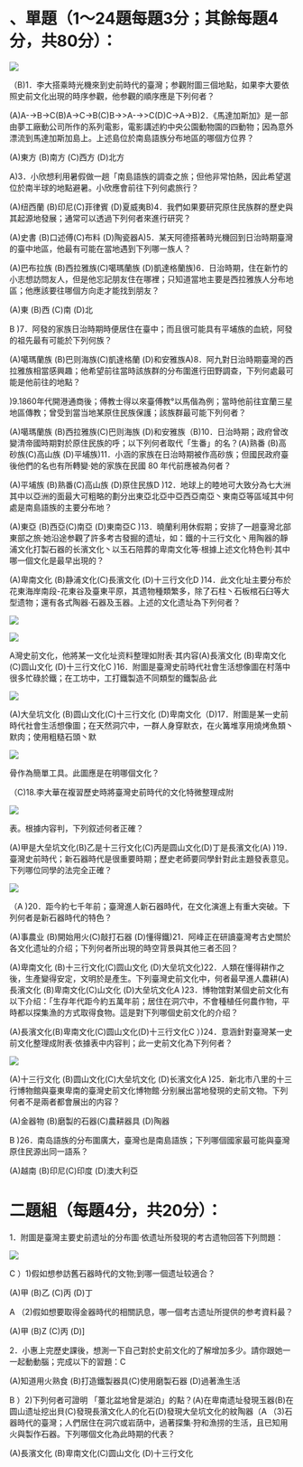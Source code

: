 # 、單題（1～24題每題3分；其餘每題4分，共80分）：

![](images\test_batch\History\f06dfda5a5083d0bcf5f00974aedf7acd7154b8b3ce923cde0601d1594f5497c.png)

（B)1．李大搭乘時光機來到史前時代的臺灣；参觀附圖三個地點，如果李大要依照史前文化出現的時序参觀，他参觀的順序應是下列何者？

(A)A-→B→C(B)A→C→B(C)B→>A-→>C(D)C→A→B)2．《馬達加斯加》是一部由夢工廠動公司所作的系列電影，電影講述約中央公園動物園的四動物；因為意外漂流到馬達加斯加島上。上述島位於南島語族分布地區的哪個方位界？

(A)東方 (B)南方 (C)西方 (D)北方

A)3．小欣想利用暑假做一趟「南島語族的調查之旅；但他非常怕熱，因此希望選位於南半球的地點避暑。小欣應會前往下列何處旅行？

(A)纽西蘭 (B)印尼(C)菲律賓 (D)夏威夷B)4．我們如果要研究原住民族群的歷史與其起源地發展；通常可以透過下列何者來進行研究？

(A)史書 (B)口述傅(C)布料 (D)陶瓷器A)5．某天阿德搭著時光機回到日治時期臺灣的臺中地區，他最有可能在當地遇到下列哪一族人？

(A)巴布拉族 (B)西拉雅族(C)噶瑪蘭族 (D)凱達格蘭族)6．日治時期，住在新竹的小志想訪問友人，但是他忘記朋友住在哪裡；只知道當地主要是西拉雅族人分布地區；他應該要往哪個方向走才能找到朋友？

(A)東 (B)西 (C)南 (D)北

B  )7．阿發的家族日治時期時便居住在臺中；而且很可能具有平埔族的血統，阿發的祖先最有可能於下列何族？

(A)噶瑪蘭族 (B)巴则海族(C)凱達格蘭 (D)和安雅族A)8．阿九對日治時期臺灣的西拉雅族相當感興趣；他希望前往當時該族群的分布圍進行田野調查，下列何處最可能是他前往的地點？

)9.1860年代開港通商後；傅教士得以來臺傅教°以馬偕為例；當時他前往宜蘭三星地區傳教；曾受到當当地某原住民族保護；該族群最可能下列何者？

(A)噶瑪蘭族 (B)西拉雅族(C)巴则海族 (D)和安雅族（B)10．日治時期；政府曾改變清帝國時期對於原住民族的呼；以下列何者取代「生番」的名？(A)熟番 (B)高砂族(C)高山族 (D)平埔族)11．小涵的家族在日治時期被作高砂族；但國民政府臺後他們的名也有所轉變·她的家族在民國 80 年代前應被為何者？

(A)平埔族 (B)熟番(C)高山族 (D)原住民族D  )12．地球上的睦地可大致分為七大洲其中以亞洲的面最大可粗略的劃分出東亞北亞中亞西亞南亞丶東南亞等區域其中何處是南島語族的主要分布地？

(A)東亞 (B)西亞(C)南亞 (D)東南亞C  )13．曉蘭利用休假期；安排了一趟臺灣北部東部之旅·她沿途参觀了許多考古發掘的遗址，如：鐵的十三行文化丶用陶器的靜浦文化打製石器的长濱文化丶以玉石陪葬的卑南文化等·根據上述文化特色判·其中哪一個文化是最早出現的？

(A)卑南文化 (B)静浦文化(C)長濱文化 (D)十三行文化D  )14．此文化址主要分布於花東海岸南段-花東谷及臺東平原，其遗物種類繁多，除了石柱丶石板棺石臼等大型遗物；還有各式陶器·石器及玉器。上述的文化遗址為下列何者？

![](images\test_batch\History\26233eedde0733bad6b4298dcee9a3cca21b7793521b1d2478207a474043725a.png)

![](images\test_batch\History\dadb93a44f7789dff9458e551f8e67a2ed83bb31dbc876ed23e24a58d3562256.png)

A灣史前文化，他將某一文化址资料整理如附表·其内容(A)長濱文化 (B)卑南文化(C)圆山文化 (D)十三行文化C  )16．附圖是臺灣史前時代社會生活想像圖在村落中很多忙碌於鐵；在工坊中，工打鐵製造不同類型的鐵製品·此

![](images\test_batch\History\5193d45ac1320460aa6592c2c3bfd8b250370946a28368b03412f050cdeb4c92.png)

(A)大垒坑文化 (B)圆山文化(C)十三行文化 (D)卑南文化（D)17．附圖是某一史前時代社會生活想像圖；在天然洞穴中，一群人身穿默衣，在火篝堆享用燒烤魚類丶默肉；使用粗糙石頭丶默

![](images\test_batch\History\753ea12fe8831ab83407a400ea265d0b3359c5c1a722370d80fb7984f26a9b80.png)

骨作為簡單工具。此圖應是在明哪個文化？

（C)18.李大華在複習歷史時將臺灣史前時代的文化特微整理成附

![](images\test_batch\History\f086ab600dadce5cb4712135e20ad0d60ce787e89f3523bfdd4cee304c6588ed.png)

表。根據内容判，下列叙述何者正確？

(A)甲是大垒坑文化(B)乙是十三行文化(C)丙是圆山文化(D)丁是長濱文化(A) )19．臺灣史前時代；新石器時代是很重要時期；歷史老師要同學針對此主題發表意见。下列哪位同學的法完全正確？

![](images\test_batch\History\32f5f6eb3f0045b426ee8d083d03a8f02506c9621a4b2a9dfb8f3f4137b4a7e5.png)

（A )20．距今約七千年前；臺灣進人新石器時代，在文化演進上有重大突破。下列何者是新石器時代的特色？

(A)事農业 (B)開始用火(C)敲打石器 (D)懂得鐵)21．阿峰正在研讀臺灣考古史關於各文化遗址的介绍；下列何者所出現的時空背景與其他三者丕回？

(A)卑南文化 (B)十三行文化(C)圆山文化 (D)大垒坑文化)22．人類在懂得耕作之後，生產變得安定，文明於是產生。下列臺灣史前文化中，何者最早進人農耕(A)長濱文化 (B)卑南文化(C)山文化 (D)大垒坑文化A )23．博物馆對某個史前文化有以下介绍：「生存年代距今約五萬年前；居住在洞穴中，不會種植任何農作物，平時都以探集漁的方式取得食物。這是對下列哪個史前文化的介绍？

(A)長濱文化(B)卑南文化(C)圆山文化(D)十三行文化C ）)24．意涵針對臺灣某一史前文化整理成附表·依據表中内容判；此一史前文化為下列何者？

![](images\test_batch\History\928801a3974d1c551623c9faedd442db802e2ef5798eaa8d110fd4991000f95d.png)

(A)十三行文化 (B)圆山文化(C)大垒坑文化 (D)长濱文化A )25．新北市八里的十三行博物館與臺東卑南的臺灣史前文化博物館·分别展出當地發現的史前文物。下列何者不是兩者都會展出的内容？

(A)金器物 (B)磨製的石器(C)農耕器具 (D)陶器

B )26．南岛語族的分布圍廣大，臺灣也是南島語族；下列哪個國家最可能與臺灣原住民源出同一語系？

(A)越南 (B)印尼(C)印度 (D)澳大利亞

# 二題組（每題4分，共20分）：

1．附圖是臺灣主要史前遗址的分布圖·依遗址所發現的考古遗物回答下列問題：

![](images\test_batch\History\8bb2f8d20f968ac84bea3c2eb08640a114474f017b58d1fd49f0744dd3bb9634.png)

C ）1)假如想参訪舊石器時代的文物;到哪一個遗址较適合？

(A)甲 (B)乙 (C)丙 (D)丁

A  （2)假如想要取得金器時代的相關訊息，哪一個考古遗址所提供的参考資料最？

(A)甲 (B)Z (C)丙 (D)]

2．小惠上完歷史課後，想測一下自己對於史前文化的了解增加多少。請你跟她一 一起動動腦；完成以下的習題：C

(A)知道用火熟食 (B)打造鐵製器具(C)使用磨製石器 (D)過著漁生活

B ）2)下列何者可證明 「薹北盆地曾是湖泊」的點？(A)在卑南遗址發現玉器(B)在圆山遗址挖出貝(C)發現長濱文化人的化石(D)發現大垒坑文化的紋陶器（A （3)石器時代的臺灣；人們居住在洞穴或岩荫中，過著探集·狩和漁捞的生活，且已知用火與製作石器。下列哪個文化為此時期的代表？

(A)長濱文化 (B)卑南文化(C)圆山文化 (D)十三行文化

